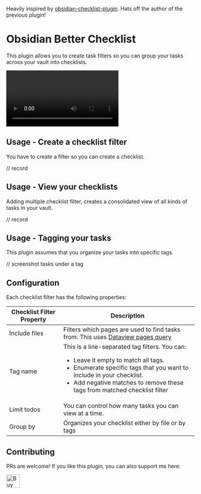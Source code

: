 Heavily inspired by [obsidian-checklist-plugin](https://github.com/delashum/obsidian-checklist-plugin).
Hats off the author of the previous plugin!

# Obsidian Better Checklist

This plugin allows you to create task filters so you can group your tasks across
your vault into checklists.


<video src="https://github.com/user-attachments/assets/a43292e0-29c5-45bb-8e65-3e0eb288c567"></video>

## Usage - Create a checklist filter

You have to create a filter so you can create a checklist.

// record

## Usage - View your checklists

Adding multiple checklist filter, creates a consolidated view of all kinds of
tasks in your vault.

// record

## Usage - Tagging your tasks

This plugin assumes that you organize your tasks into specific tags.

// screenshot tasks under a tag


## Configuration

Each checklist filter has the following properties:

| Checklist Filter Property | Description |
| -- | -- |
| Include files | Filters which pages are used to find tasks from. This uses [Dataview pages query](https://blacksmithgu.github.io/obsidian-dataview/#data-querying)|
| Tag name | This is a line-separated tag filters. You can: <br /><ul><li>Leave it empty to match all tags.</li><li>Enumerate specific tags that you want to include in your checklist. </li><li>Add negative matches to remove these tags from matched checklist filter</li></ul>|
| Limit todos | You can control how many tasks you can view at a time. |
| Group by | Organizes your checklist either by file or by tags |

## Contributing

PRs are welcome! If you like this plugin, you can also support me here: 

<a href='https://ko-fi.com/V7V3166L2K' target='_blank'><img height='36' style='border:0px;height:36px;' src='https://storage.ko-fi.com/cdn/kofi2.png?v=6' border='0' alt='Buy Me a Coffee at ko-fi.com' /></a>
